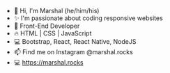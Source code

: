 - 👋 Hi, I'm Marshal (he/him/his)
- ✨ I'm passionate about coding responsive websites
- 💞️ Front-End Developer
- 🔥 HTML | CSS | JavaScript 
- 💻 Bootstrap, React, React Native, NodeJS
- 📫 Find me on Instagram @marshal.rocks
- 💻 https://marshal.rocks

<!---
remarshal/remarshal is a ✨ special ✨ repository because its `README.md` (this file) appears on your GitHub profile.
You can click the Preview link to take a look at your changes.
--->
